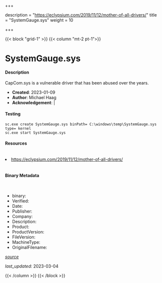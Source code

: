 +++

description = "https://eclypsium.com/2019/11/12/mother-of-all-drivers/"
title = "SystemGauge.sys"
weight = 10

+++


{{< block "grid-1" >}}
{{< column "mt-2 pt-1">}}


# SystemGauge.sys

#### Description


CapCom.sys is a vulnerable driver that has been abused over the years.


- **Created**: 2023-01-09
- **Author**: Michael Haag
- **Acknowledgement**:  | [](https://twitter.com/)

#### Testing

```
sc.exe create SystemGauge.sys binPath= C:\windows\temp\SystemGauge.sys type= kernel
sc.exe start SystemGauge.sys
```

#### Resources
<br>


<li><a href=" https://eclypsium.com/2019/11/12/mother-of-all-drivers/"> https://eclypsium.com/2019/11/12/mother-of-all-drivers/</a></li>


<br>


#### Binary Metadata
<br>



- binary: 
- Verified: 
- Date: 
- Publisher: 
- Company: 
- Description: 
- Product: 
- ProductVersion: 
- FileVersion: 
- MachineType: 
- OriginalFilename: 

[*source*](https://github.com/magicsword-io/LOLDrivers/tree/main/yaml/systemgauge.sys.yml)

*last_updated:* 2023-03-04


{{< /column >}}
{{< /block >}}
